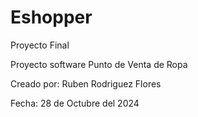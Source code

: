 # Eshopper
Proyecto Final

Proyecto software Punto de Venta de Ropa

Creado por: Ruben Rodriguez Flores

Fecha: 28 de Octubre del 2024
